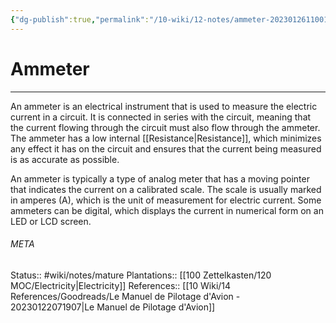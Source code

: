 ```yaml
---
{"dg-publish":true,"permalink":"/10-wiki/12-notes/ammeter-20230126110013/"}
---
```


# Ammeter
---
An ammeter is an electrical instrument that is used to measure the electric current in a circuit. It is connected in series with the circuit, meaning that the current flowing through the circuit must also flow through the ammeter. The ammeter has a low internal [[Resistance\|Resistance]], which minimizes any effect it has on the circuit and ensures that the current being measured is as accurate as possible.

An ammeter is typically a type of analog meter that has a moving pointer that indicates the current on a calibrated scale. The scale is usually marked in amperes (A), which is the unit of measurement for electric current. Some ammeters can be digital, which displays the current in numerical form on an LED or LCD screen.



###### META
Status:: #wiki/notes/mature 
Plantations:: [[100 Zettelkasten/120 MOC/Electricity\|Electricity]]
References:: [[10 Wiki/14 References/Goodreads/Le Manuel de Pilotage d'Avion - 20230122071907\|Le Manuel de Pilotage d'Avion]]
